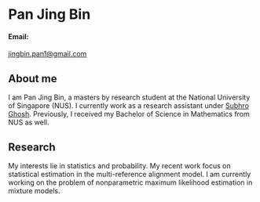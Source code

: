 # Pan Jing Bin

#### Email:
jingbin.pan1@gmail.com

## About me
I am Pan Jing Bin, a masters by research student at the National University of Singapore (NUS). I currently work as a research assistant under [Subhro Ghosh](https://subhro-ghosh.github.io/). Previously, I received my Bachelor of Science in Mathematics from NUS as well.

## Research

My interests lie in statistics and probability. My recent work focus on statistical estimation in the multi-reference alignment model. I am currently working on the problem of nonparametric maximum likelihood estimation in mixture models.
